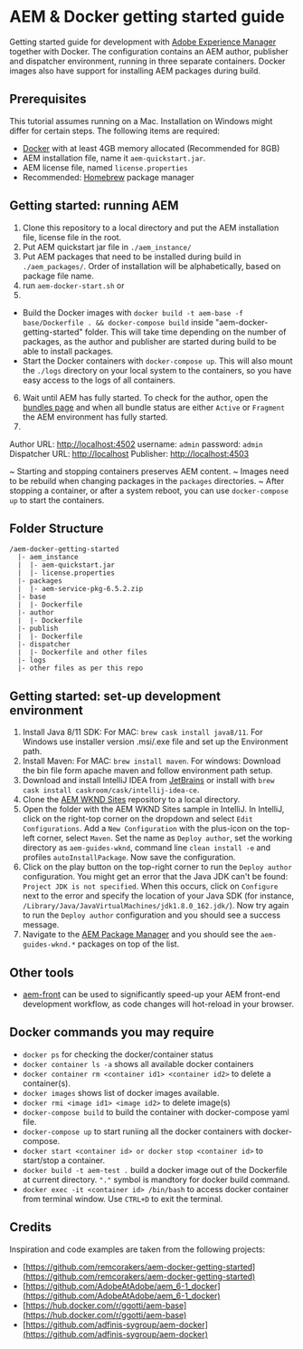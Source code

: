 # AEM & Docker getting started guide

Getting started guide for development with [Adobe Experience Manager](https://www.adobe.com/nl/marketing-cloud/experience-manager.html) together with Docker. The configuration contains an AEM author, publisher and dispatcher environment, running in three separate containers. Docker images also have support for installing AEM packages during build.

## Prerequisites

This tutorial assumes running on a Mac. Installation on Windows might differ for certain steps. The following items are required:

- [Docker](https://www.docker.com) with at least 4GB memory allocated (Recommended for 8GB)
- AEM installation file, name it `aem-quickstart.jar`.
- AEM license file, named `license.properties`
- Recommended: [Homebrew](https://brew.sh) package manager

## Getting started: running AEM

1. Clone this repository to a local directory and put the AEM installation file, license file in the root.
2. Put AEM quickstart jar file in `./aem_instance/` 
3. Put AEM packages that need to be installed during build in `./aem_packages/`. Order of installation will be alphabetically, based on package file name.
4. run `aem-docker-start.sh` 
or 
5. 
- Build the Docker images with `docker build -t aem-base -f base/Dockerfile . && docker-compose build` inside "aem-docker-getting-started" folder. This will take time depending on the number of packages, as the author and publisher are started during build to be able to install packages.
- Start the Docker containers with `docker-compose up`. This will also mount the `./logs` directory on your local system to the containers, so you have easy access to the logs of all containers.

6. Wait until AEM has fully started. To check for the author, open the [bundles page](http://localhost:4502/system/console/bundles) and when all bundle status are either `Active` or `Fragment` the AEM environment has fully started.
7. 
Author URL: [http://localhost:4502](http://localhost:4502)
username: `admin` 
password: `admin`
Dispatcher URL: [http://localhost](http://localhost)
Publisher: [http://localhost:4503](http://localhost:4503)

~ Starting and stopping containers preserves AEM content. 
~ Images need to be rebuild when changing packages in the `packages` directories.
~ After stopping a container, or after a system reboot, you can use `docker-compose up` to start the containers.

## Folder Structure
```
/aem-docker-getting-started
  |- aem_instance
  |  |- aem-quickstart.jar
  |  |- license.properties
  |- packages
  |  |- aem-service-pkg-6.5.2.zip
  |- base
  |  |- Dockerfile
  |- author
  |  |- Dockerfile
  |- publish
  |  |- Dockerfile
  |- dispatcher
  |  |- Dockerfile and other files
  |- logs
  |- other files as per this repo

```

## Getting started: set-up development environment

1. Install Java 8/11 SDK: 
For MAC: `brew cask install java8/11`. 
For Windows use installer version .msi/.exe file and set up the Environment path.
2. Install Maven: 
For MAC: `brew install maven`. 
For windows: Download the bin file form apache maven and follow environment path setup.
3. Download and install IntelliJ IDEA from [JetBrains](https://www.jetbrains.com/idea/download) or install with `brew cask install caskroom/cask/intellij-idea-ce`.
4. Clone the [AEM WKND Sites](https://github.com/adobe/aem-guides-wknd) repository to a local directory.
5. Open the folder with the AEM WKND Sites sample in IntelliJ. In IntelliJ, click on the right-top corner on the dropdown and select `Edit Configurations`. Add a `New Configuration` with the plus-icon on the top-left corner, select `Maven`. Set the name as `Deploy author`, set the working directory as `aem-guides-wknd`, command line `clean install -e` and profiles `autoInstallPackage`. Now save the configuration.
6. Click on the play button on the top-right corner to run the `Deploy author` configuration. You might get an error that the Java JDK can't be found: `Project JDK is not specified`. When this occurs, click on `Configure` next to the error and specify the location of your Java SDK (for instance, `/Library/Java/JavaVirtualMachines/jdk1.8.0_162.jdk/`). Now try again to run the `Deploy author` configuration and you should see a success message.
7. Navigate to the [AEM Package Manager](http://localhost:4502/crx/packmgr/index.jsp) and you should see the `aem-guides-wknd.*` packages on top of the list.

## Other tools

- [aem-front](https://github.com/kevinweber/aem-front) can be used to significantly speed-up your AEM front-end development workflow, as code changes will hot-reload in your browser.

## Docker commands you may require
- `docker ps` for checking the docker/container status
- `docker container ls -a` shows all available docker containers
- `docker container rm <container id1> <container id2>` to delete a container(s).
- `docker images` shows list of docker images available.
- `docker rmi <image id1> <image id2>` to delete image(s)
- `docker-compose build` to build the container with docker-compose yaml file.
- `docker-compose up` to start runiing all the docker containers with docker-compose.
- `docker start <container id> or docker stop <container id>` to start/stop a container. 
- `docker build -t aem-test .` build a docker image out of the Dockerfile at current directory. `"."` symbol is mandtory for docker build command.
- `docker exec -it <container id> /bin/bash` to access docker container from terminal window. Use `CTRL+D` to exit the terminal.

## Credits

Inspiration and code examples are taken from the following projects:

- [https://github.com/remcorakers/aem-docker-getting-started](https://github.com/remcorakers/aem-docker-getting-started)
- [https://github.com/AdobeAtAdobe/aem_6-1_docker](https://github.com/AdobeAtAdobe/aem_6-1_docker)
- [https://hub.docker.com/r/ggotti/aem-base](https://hub.docker.com/r/ggotti/aem-base)
- [https://github.com/adfinis-sygroup/aem-docker](https://github.com/adfinis-sygroup/aem-docker)
